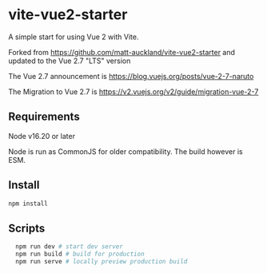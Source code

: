 # vite-vue2-starter

A simple start for using Vue 2 with Vite.

Forked from https://github.com/matt-auckland/vite-vue2-starter
and updated to the Vue 2.7 "LTS" version

The Vue 2.7 announcement is https://blog.vuejs.org/posts/vue-2-7-naruto

The Migration to Vue 2.7 is https://v2.vuejs.org/v2/guide/migration-vue-2-7

## Requirements

Node v16.20 or later

Node is run as CommonJS for older compatibility. The build however is ESM.

## Install

```bash
npm install
```

## Scripts

```bash
  npm run dev # start dev server
  npm run build # build for production
  npm run serve # locally preview production build
```

